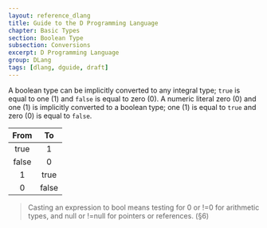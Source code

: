 ```yaml
---
layout: reference_dlang
title: Guide to the D Programming Language
chapter: Basic Types
section: Boolean Type
subsection: Conversions
excerpt: D Programming Language
group: DLang
tags: [dlang, dguide, draft]
---
```


A boolean type can be implicitly converted to any integral type; `true` is equal to one (1) and `false` is equal to zero (0).
A numeric literal zero (0) and one (1) is implicitly converted to a boolean type; one (1) is equal to `true` and zero (0) is equal to `false`.

| From  | To    |
|:-----:|:-----:|
| true  | 1     |
| false | 0     |
| 1     | true  |
| 0     | false |

> Casting an expression to bool means testing for 0 or !=0 for arithmetic types, and null or !=null for pointers or references. (&#167;6)
